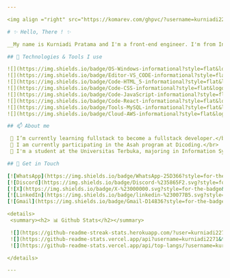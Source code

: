 ```yaml
---

<img align ="right" src="https://komarev.com/ghpvc/?username=kurniadi2271&style=plastic&abbreviated=true&color=green&label=Profile+Views" alt="Profile Views">

# ✨ Hello, There ! ✨

__My name is Kurniadi Pratama and I'm a front-end engineer. I'm from Indonesia, living in Kartasura__

## 🔧 Technologies & Tools I use 

![](https://img.shields.io/badge/OS-Windows-informational?style=flat&logo=Windows%2011&logoColor=white&color=lightgreen)
![](https://img.shields.io/badge/Editor-VS_CODE-informational?style=flat&logo=visual-studio-code&logoColor=white&color=lightgreen)
![](https://img.shields.io/badge/Code-HTML_5-informational?style=flat&logo=html5&logoColor=white&color=lightgreen)
![](https://img.shields.io/badge/Code-CSS-informational?style=flat&logo=c%2B%2B&&logoColor=white&color=lightgreen)
![](https://img.shields.io/badge/Code-JavaScript-informational?style=flat&logo=javascript&logoColor=white&color=lightgreen)
![](https://img.shields.io/badge/Code-React-informational?style=flat&logo=react&logoColor=white&color=lightgreen)
![](https://img.shields.io/badge/Tools-MySQL-informational?style=flat&logo=mysql&logoColor=white&color=lightgreen)
![](https://img.shields.io/badge/Cloud-AWS-informational?style=flat&logo=amazon-aws&logoColor=white&color=lightgreen)

## 📫 About me

 🌱 I’m currently learning fullstack to become a fullstack developer.</br>
 🌱 I am currently participating in the Asah program at Dicoding.</br>
 🌱 I'm a student at the Universitas Terbuka, majoring in Information Systems.</br>

## 💬 Get in Touch

[![WhatsApp](https://img.shields.io/badge/WhatsApp-25D366?style=for-the-badge&logo=whatsapp&logoColor=white)](https://wa.me/6281904092271)
[![Discord](https://img.shields.io/badge/Discord-%235865F2.svg?style=for-the-badge&logo=discord&logoColor=white)](https://discord.gg/balakid)
[![X](https://img.shields.io/badge/X-%23000000.svg?style=for-the-badge&logo=X&logoColor=white)](https://x.com/Kurniadi784)
[![LinkedIn](https://img.shields.io/badge/linkedin-%230077B5.svg?style=for-the-badge&logo=linkedin&logoColor=white)](www.linkedin.com/in/kurniadi-pratama-5b092413a)
[![Gmail](https://img.shields.io/badge/Gmail-D14836?style=for-the-badge&logo=gmail&logoColor=white)](mailto:pratamakurniadi@gmail.com)

<details>
 <summary><h2> 📊 Github Stats</h2></summary>

 ![](https://github-readme-streak-stats.herokuapp.com/?user=kurniadi2271&theme=green&hide_border=false)
 ![](https://github-readme-stats.vercel.app/api?username=kurniadi2271&theme=green&hide_border=false&include_all_commits=false&count_private=false)
 ![](https://github-readme-stats.vercel.app/api/top-langs/?username=kurniadi2271&theme=green&hide_border=false&include_all_commits=false&count_private=false&layout=compact)

</details>

---
```



<!--
**kurniadi2271/kurniadi2271** is a ✨ _special_ ✨ repository because its `README.md` (this file) appears on your GitHub profile.

Here are some ideas to get you started:

- 🔭 I’m currently working on ...
- 🌱 I’m currently learning ...
- 👯 I’m looking to collaborate on ...
- 🤔 I’m looking for help with ...
- 💬 Ask me about ...
- 📫 How to reach me: ...
- 😄 Pronouns: ...
-  Fun fact: ...
-->
